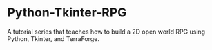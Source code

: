 # Python-Tkinter-RPG
A tutorial series that teaches how to build a 2D open world RPG using Python, Tkinter, and TerraForge.
